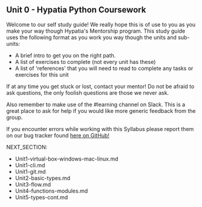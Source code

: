 Unit 0 - Hypatia Python Coursework
---

Welcome to our self study guide! We really hope this is of
use to you as you make your way though Hypatia's Mentorship
program. This study guide uses the following format as you work
you way though the units and sub-units:

* A brief intro to get you on the right path.
* A list of exercises to complete (not every unit has these)
* A list of 'references' that you will need to read to complete any tasks or exercises for this unit

If at any time you get stuck or lost, contact your mentor! Do not be afraid to ask questions, the only foolish questions are those we never ask.

Also remember to make use of the #learning channel on Slack. This is a great place to ask for help if you would like more generic feedback from the group.

If you encounter errors while working with this Syllabus please report them on our bug tracker found [here on GitHub!](https://github.com/hypatia-software-org/syllabus/issues)


NEXT_SECTION:

  * Unit1-virtual-box-windows-mac-linux.md
  * Unit1-cli.md
  * Unit1-git.md
  * Unit2-basic-types.md
  * Unit3-flow.md
  * Unit4-functions-modules.md
  * Unit5-types-cont.md
